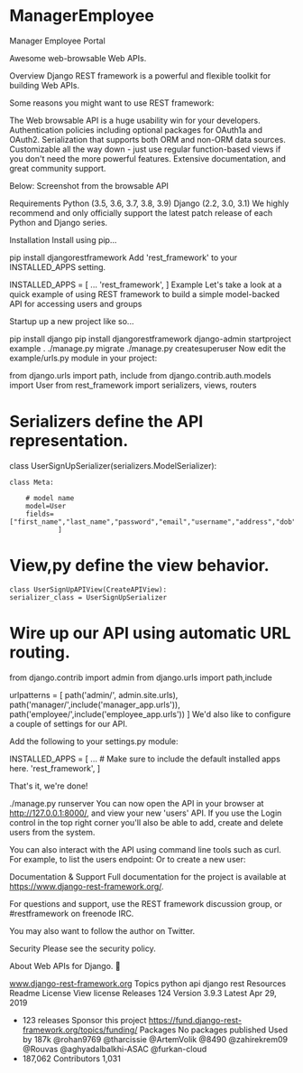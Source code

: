 # ManagerEmployee
Manager Employee Portal

Awesome web-browsable Web APIs.

Overview
Django REST framework is a powerful and flexible toolkit for building Web APIs.

Some reasons you might want to use REST framework:

The Web browsable API is a huge usability win for your developers.
Authentication policies including optional packages for OAuth1a and OAuth2.
Serialization that supports both ORM and non-ORM data sources.
Customizable all the way down - just use regular function-based views if you don't need the more powerful features.
Extensive documentation, and great community support.


Below: Screenshot from the browsable API



Requirements
Python (3.5, 3.6, 3.7, 3.8, 3.9)
Django (2.2, 3.0, 3.1)
We highly recommend and only officially support the latest patch release of each Python and Django series.

Installation
Install using pip...

pip install djangorestframework
Add 'rest_framework' to your INSTALLED_APPS setting.

INSTALLED_APPS = [
    ...
    'rest_framework',
]
Example
Let's take a look at a quick example of using REST framework to build a simple model-backed API for accessing users and groups



Startup up a new project like so...

pip install django
pip install djangorestframework
django-admin startproject example .
./manage.py migrate
./manage.py createsuperuser
Now edit the example/urls.py module in your project:

from django.urls import path, include
from django.contrib.auth.models import User
from rest_framework import serializers,  views, routers

# Serializers define the API representation.


class UserSignUpSerializer(serializers.ModelSerializer):
    
    class Meta:
    
        # model name
        model=User
        fields=["first_name","last_name","password","email","username","address","dob","company",
                ]
                
# View,py define the view behavior.
    
    class UserSignUpAPIView(CreateAPIView):
    serializer_class = UserSignUpSerializer






# Wire up our API using automatic URL routing.

from django.contrib import admin
from django.urls import path,include


urlpatterns = [
    path('admin/', admin.site.urls),
    path('manager/',include('manager_app.urls')),
    path('employee/',include('employee_app.urls'))
]
We'd also like to configure a couple of settings for our API.

Add the following to your settings.py module:

INSTALLED_APPS = [
    ...  # Make sure to include the default installed apps here.
    'rest_framework',
]

That's it, we're done!

./manage.py runserver
You can now open the API in your browser at http://127.0.0.1:8000/, and view your new 'users' API. If you use the Login control in the top right corner you'll also be able to add, create and delete users from the system.

You can also interact with the API using command line tools such as curl. For example, to list the users endpoint:
Or to create a new user:


Documentation & Support
Full documentation for the project is available at https://www.django-rest-framework.org/.

For questions and support, use the REST framework discussion group, or #restframework on freenode IRC.

You may also want to follow the author on Twitter.

Security
Please see the security policy.

About
Web APIs for Django. 🎸

www.django-rest-framework.org
Topics
python api django rest
Resources
 Readme
License
 View license
Releases 124
Version 3.9.3
Latest
Apr 29, 2019
+ 123 releases
Sponsor this project
https://fund.django-rest-framework.org/topics/funding/
Packages
No packages published
Used by 187k
@rohan9769
@tharcissie
@ArtemVolik
@8490
@zahirekrem09
@Rouvas
@aghyadalbalkhi-ASAC
@furkan-cloud
+ 187,062
Contributors 1,031
